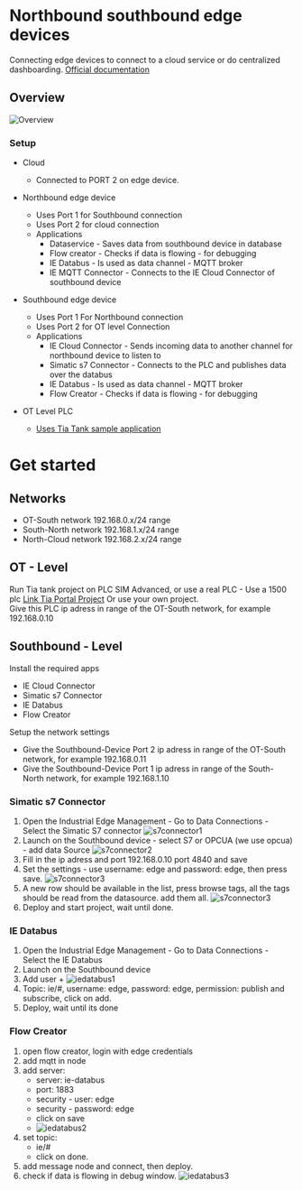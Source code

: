 # Northbound southbound edge devices
Connecting edge devices to connect to a cloud service or do centralized dashboarding.
[Official documentation](https://github.com/industrial-edge/Shopfloor-to-Cloud-Connectivity#network-architecture)

## Overview
![Overview](files/northBoundSouthbound.jpg)


### Setup

- Cloud
  - Connected to PORT 2 on edge device.

- Northbound edge device
  - Uses Port 1 for Southbound connection
  - Uses Port 2 for cloud connection
  - Applications
    - Dataservice - Saves data from southbound device in database      
    - Flow creator - Checks if data is flowing - for debugging      
    - IE Databus - Is used as data channel - MQTT broker      
    - IE MQTT Connector - Connects to the IE Cloud Connector of southbound device
      

- Southbound edge device
  - Uses Port 1 For Northbound connection
  - Uses Port 2 for OT level Connection
  - Applications    
    - IE Cloud Connector - Sends incoming data to another channel for northbound device to listen to    
    - Simatic s7 Connector - Connects to the PLC and publishes data over the databus
    - IE Databus  - Is used as data channel - MQTT broker      
    - Flow Creator - Checks if data is flowing - for debugging
      
- OT Level PLC
  - [Uses Tia Tank sample application](https://github.com/industrial-edge/miscellaneous#tank-application)

# Get started

## Networks
  - OT-South network 192.168.0.x/24 range
  - South-North network 192.168.1.x/24 range
  - North-Cloud network 192.168.2.x/24 range

## OT - Level
  Run Tia tank project on PLC SIM Advanced, or use a real PLC - Use a 1500 plc [Link Tia Portal Project](https://github.com/industrial-edge/miscellaneous#tank-application)  Or use your own project.  
  Give this PLC ip adress in range of the OT-South network, for example 192.168.0.10

## Southbound - Level
Install the required apps
- IE Cloud Connector 
- Simatic s7 Connector 
- IE Databus 
- Flow Creator 

Setup the network settings
  - Give the Southbound-Device Port 2 ip adress in range of the OT-South network, for example 192.168.0.11
  - Give the Southbound-Device Port 1 ip adress in range of the South-North network, for example 192.168.1.10

### Simatic s7 Connector
1. Open the Industrial Edge Management - Go to Data Connections - Select the Simatic S7 connector
![s7connector1](files/southbound-s7-connector-1.JPG)
2. Launch on the Southbound device - select S7 or OPCUA (we use opcua) - add data Source 
![s7connector2](files/southbound-s7-connector-2-add-opcua.JPG)
3. Fill in the ip adress and port 192.168.0.10 port 4840 and save
4. Set the settings - use username: edge and password: edge, then press save.
![s7connector3](files/southbound-s7-connector-3-settings.JPG)
5. A new row should be available in the list, press browse tags, all the tags should be read from the datasource. add them all.
![s7connector3](files/southbound-s7-connector-4-browse.JPG)
6. Deploy and start project, wait until done.

### IE Databus
1. Open the Industrial Edge Management - Go to Data Connections - Select the IE Databus
2. Launch on the Southbound device 
3. Add user + 
![iedatabus1](files/southbound-ie-databus-1.JPG)
4. Topic: ie/#, username: edge, password: edge, permission: publish and subscribe, click on add.
5. Deploy, wait until its done

### Flow Creator
1. open flow creator, login with edge credentials
2. add mqtt in node
3. add server: 
    - server: ie-databus
    - port: 1883
    - security - user: edge
    - security - password: edge
    - click on save
    - ![iedatabus2](files/southbound-ie-databus-2.JPG)
4. set topic:
    - ie/#
    - click on done.
5. add message node and connect, then deploy.
6. check if data is flowing in debug window.
![iedatabus3](files/southbound-ie-databus-3.JPG)

